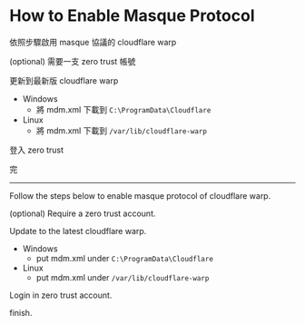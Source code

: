 # How to Enable Masque Protocol

依照步驟啟用 masque 協議的 cloudflare warp

(optional) 需要一支 zero trust 帳號

更新到最新版 cloudflare warp

-   Windows
    -   將 mdm.xml 下載到 `C:\ProgramData\Cloudflare`
-   Linux
    -   將 mdm.xml 下載到 `/var/lib/cloudflare-warp`

登入 zero trust

完

---

Follow the steps below to enable masque protocol of cloudflare warp.

(optional) Require a zero trust account.

Update to the latest cloudflare warp.

-   Windows
    -   put mdm.xml under `C:\ProgramData\Cloudflare`
-   Linux
    -   put mdm.xml under `/var/lib/cloudflare-warp`

Login in zero trust account.

finish.
